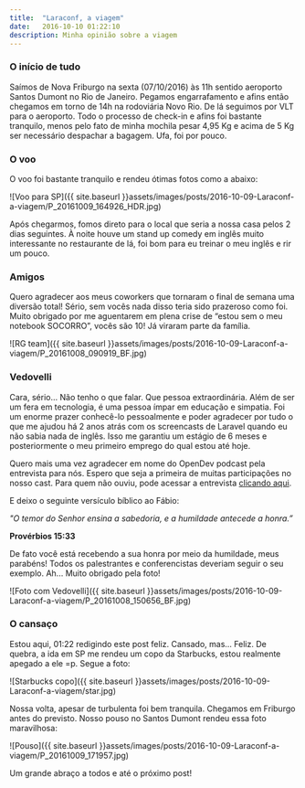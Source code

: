 ```yaml
---
title:  "Laraconf, a viagem"
date:   2016-10-10 01:22:10
description: Minha opinião sobre a viagem
---
```


### O início de tudo ###
Saímos de Nova Friburgo na sexta (07/10/2016) às 11h sentido aeroporto Santos Dumont no Rio de Janeiro. Pegamos engarrafamento e afins então chegamos em torno de 14h na rodoviária Novo Rio. De lá seguimos por VLT para o aeroporto. Todo o processo de check-in e afins foi bastante tranquilo, menos pelo fato de minha mochila pesar 4,95 Kg e acima de 5 Kg ser necessário despachar a bagagem. Ufa, foi por pouco.

### O voo ###
O voo foi bastante tranquilo e rendeu ótimas fotos como a abaixo:

![Voo para SP]({{ site.baseurl }}assets/images/posts/2016-10-09-Laraconf-a-viagem/P_20161009_164926_HDR.jpg)

Após chegarmos, fomos direto para o local que seria a nossa casa pelos 2 dias seguintes. À noite houve um stand up comedy em inglês muito interessante no restaurante de lá, foi bom para eu treinar o meu inglês e rir um pouco. 

### Amigos ###
Quero agradecer aos meus coworkers que tornaram o final de semana uma diversão total! Sério, sem vocês nada disso teria sido prazeroso como foi. Muito obrigado por me aguentarem em plena crise de “estou sem o meu notebook SOCORRO”, vocês são 10! Já viraram parte da família. 

![RG team]({{ site.baseurl }}assets/images/posts/2016-10-09-Laraconf-a-viagem/P_20161008_090919_BF.jpg)

###  Vedovelli ###
Cara, sério… Não tenho o que falar. Que pessoa extraordinária. Além de ser um fera em tecnologia, é uma pessoa ímpar em educação e simpatia. Foi um enorme prazer conhecê-lo pessoalmente e poder agradecer por tudo o que me ajudou há 2 anos atrás com os screencasts de Laravel quando eu não sabia nada de inglês. Isso me garantiu um estágio de 6 meses e posteriormente o meu primeiro emprego do qual estou até hoje. 

Quero mais uma vez agradecer em nome do OpenDev podcast pela entrevista para nós. Espero que seja a primeira de muitas participações no nosso cast. Para quem não ouviu, pode acessar a entrevista [clicando aqui](http://www.opendevpodcast.com.br/2016/10/08/opendevpodcast-flash-laraconfbrasil-fabio-vedovelli/). 

E deixo o seguinte versículo bíblico ao Fábio:

*"O temor do Senhor ensina a sabedoria,*
*e a humildade antecede a honra.”*

**Provérbios 15:33**

De fato você está recebendo a sua honra por meio da humildade, meus parabéns! Todos os palestrantes e conferencistas deveriam seguir o seu exemplo. Ah... Muito obrigado pela foto!

![Foto com Vedovelli]({{ site.baseurl }}assets/images/posts/2016-10-09-Laraconf-a-viagem/P_20161008_150656_BF.jpg)


### O cansaço ### 
Estou aqui, 01:22 redigindo este post feliz. Cansado, mas… Feliz. De quebra, a ida em SP me rendeu um copo da Starbucks, estou realmente apegado a ele =p. Segue a foto: 

![Starbucks copo]({{ site.baseurl }}assets/images/posts/2016-10-09-Laraconf-a-viagem/star.jpg)

Nossa volta, apesar de turbulenta foi bem tranquila. Chegamos em Friburgo antes do previsto. Nosso pouso no Santos Dumont rendeu essa foto maravilhosa:

![Pouso]({{ site.baseurl }}assets/images/posts/2016-10-09-Laraconf-a-viagem/P_20161009_171957.jpg)

Um grande abraço a todos e até o próximo post!